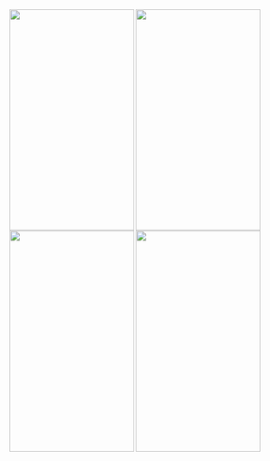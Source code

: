 
<img src="https://user-images.githubusercontent.com/63710339/215707890-1e526d3f-890c-4a5f-a000-0c17d5025cf7.jpg" width="220" height="390" align="left">
<img src="https://user-images.githubusercontent.com/63710339/215707907-5f2dd81b-89b4-449e-95e0-b70a991980e1.jpg" width="220" height="390" align="left">
<img src="https://user-images.githubusercontent.com/63710339/215707913-68271803-a74b-4704-864c-5b13c97330ac.jpg" width="220" height="390" align="left">
<img src="https://user-images.githubusercontent.com/63710339/215707917-beb165a2-8a26-43aa-879a-e559ba4206df.jpg" width="220" height="390" align="left">
